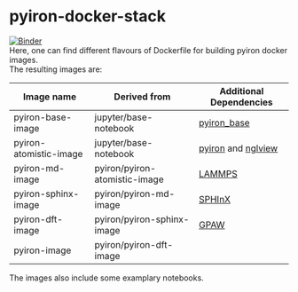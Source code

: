 # pyiron-docker-stack
[![Binder](https://mybinder.org/badge_logo.svg)](https://mybinder.org/v2/gh/muh-hassani/pyiron-docker-stack/master)  
Here, one can find different flavours of Dockerfile for building pyiron docker images.   
The resulting images are:

| Image name | Derived from | Additional Dependencies |
|------------|--------------|-------------------------|
| pyiron-base-image | jupyter/base-notebook | <a href="https://anaconda.org/conda-forge/pyiron">pyiron_base</a> |
| pyiron-atomistic-image | jupyter/base-notebook | <a href="https://anaconda.org/conda-forge/pyiron">pyiron</a> and <a href="https://anaconda.org/conda-forge/nglview">nglview</a> |
| pyiron-md-image | pyiron/pyiron-atomistic-image | <a href="https://anaconda.org/conda-forge/lammps">LAMMPS</a> | 
| pyiron-sphinx-image | pyiron/pyiron-md-image | <a href="https://anaconda.org/conda-forge/sphinxdft">SPHInX</a> |
| pyiron-dft-image | pyiron/pyiron-sphinx-image | <a href="https://anaconda.org/conda-forge/gpaw">GPAW</a> |
| pyiron-image | pyiron/pyiron-dft-image |   | 

The images also include some examplary notebooks.  
